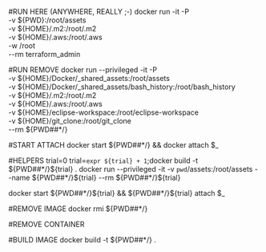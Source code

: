 #RUN HERE (ANYWHERE, REALLY ;-)
docker run -it -P \
  -v ${PWD}:/root/assets \
  -v ${HOME}/.m2:/root/.m2 \
  -v ${HOME}/.aws:/root/.aws \
  -w /root \
  --rm terraform_admin

#RUN REMOVE
docker run --privileged -it -P \
  -v ${HOME}/Docker/_shared_assets:/root/assets \
  -v ${HOME}/Docker/_shared_assets/bash_history:/root/bash_history \
  -v ${HOME}/.m2:/root/.m2 \
  -v ${HOME}/.aws:/root/.aws \
  -v ${HOME}/eclipse-workspace:/root/eclipse-workspace \
  -v ${HOME}/git_clone:/root/git_clone \
  --rm ${PWD##*/}

#START ATTACH
docker start ${PWD##*/} && docker attach $_

#HELPERS
trial=0
trial=`expr ${trial} + 1`;docker build -t ${PWD##*/}${trial} .
docker run --privileged -it -v `pwd`/assets:/root/assets --name ${PWD##*/}${trial} --rm ${PWD##*/}${trial}


docker start ${PWD##*/}${trial} && ${PWD##*/}${trial} attach $_

#REMOVE IMAGE
docker rmi ${PWD##*/}

#REMOVE CONTAINER

#BUILD IMAGE
docker build -t ${PWD##*/} .
